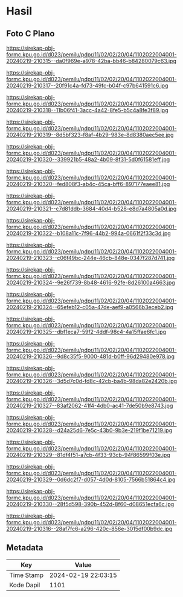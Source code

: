 # Hasil

## Foto C Plano

https://sirekap-obj-formc.kpu.go.id/d023/pemilu/pdpr/11/02/02/20/04/1102022004001-20240219-210315--da0f969e-a978-42ba-bb46-b84280079c63.jpg

https://sirekap-obj-formc.kpu.go.id/d023/pemilu/pdpr/11/02/02/20/04/1102022004001-20240219-210317--20f91c4a-fd73-49fc-b04f-c97b641591c6.jpg

https://sirekap-obj-formc.kpu.go.id/d023/pemilu/pdpr/11/02/02/20/04/1102022004001-20240219-210318--11b06f41-3acc-4a42-8fe5-b5c4a8fe3f89.jpg

https://sirekap-obj-formc.kpu.go.id/d023/pemilu/pdpr/11/02/02/20/04/1102022004001-20240219-210319--8d5bf323-f8af-4b29-983e-8d8380aec5ee.jpg

https://sirekap-obj-formc.kpu.go.id/d023/pemilu/pdpr/11/02/02/20/04/1102022004001-20240219-210320--339921b5-48a2-4b09-8f31-5d0f61581eff.jpg

https://sirekap-obj-formc.kpu.go.id/d023/pemilu/pdpr/11/02/02/20/04/1102022004001-20240219-210320--fed808f3-ab4c-45ca-bff6-897177eaee81.jpg

https://sirekap-obj-formc.kpu.go.id/d023/pemilu/pdpr/11/02/02/20/04/1102022004001-20240219-210321--c7d81ddb-3684-40d4-b528-e8d7a4805a0d.jpg

https://sirekap-obj-formc.kpu.go.id/d023/pemilu/pdpr/11/02/02/20/04/1102022004001-20240219-210322--b108a11c-7f96-44b2-994a-0661f2f33c3d.jpg

https://sirekap-obj-formc.kpu.go.id/d023/pemilu/pdpr/11/02/02/20/04/1102022004001-20240219-210323--c06f49bc-244e-46cb-848e-0347f287d741.jpg

https://sirekap-obj-formc.kpu.go.id/d023/pemilu/pdpr/11/02/02/20/04/1102022004001-20240219-210324--9e26f739-8b48-4616-92fe-8d26100a4663.jpg

https://sirekap-obj-formc.kpu.go.id/d023/pemilu/pdpr/11/02/02/20/04/1102022004001-20240219-210324--65efeb12-c05a-47de-aef9-a0566b3eceb2.jpg

https://sirekap-obj-formc.kpu.go.id/d023/pemilu/pdpr/11/02/02/20/04/1102022004001-20240219-210325--dbf1eca7-59f2-4ddf-98c4-4a15ffae6fc1.jpg

https://sirekap-obj-formc.kpu.go.id/d023/pemilu/pdpr/11/02/02/20/04/1102022004001-20240219-210326--9d8c35f5-9000-481d-b0ff-96d29480e978.jpg

https://sirekap-obj-formc.kpu.go.id/d023/pemilu/pdpr/11/02/02/20/04/1102022004001-20240219-210326--3d5d7c0d-fd8c-42cb-ba4b-98da82e2420b.jpg

https://sirekap-obj-formc.kpu.go.id/d023/pemilu/pdpr/11/02/02/20/04/1102022004001-20240219-210327--83af2062-41f4-4db0-ac41-7de50b9e8743.jpg

https://sirekap-obj-formc.kpu.go.id/d023/pemilu/pdpr/11/02/02/20/04/1102022004001-20240219-210328--d24a25d6-7e5c-43b0-9b3e-219f1be71219.jpg

https://sirekap-obj-formc.kpu.go.id/d023/pemilu/pdpr/11/02/02/20/04/1102022004001-20240219-210329--81df4f51-a7cb-4f33-93cb-94f86599f03e.jpg

https://sirekap-obj-formc.kpu.go.id/d023/pemilu/pdpr/11/02/02/20/04/1102022004001-20240219-210329--0d6dc2f7-d057-4d0d-8105-7566b51864c4.jpg

https://sirekap-obj-formc.kpu.go.id/d023/pemilu/pdpr/11/02/02/20/04/1102022004001-20240219-210330--28f5d598-390b-452d-8f60-d08651ecfa6c.jpg

https://sirekap-obj-formc.kpu.go.id/d023/pemilu/pdpr/11/02/02/20/04/1102022004001-20240219-210316--28af7fc6-a296-420c-856e-3015df00b9dc.jpg


## Metadata

| Key        | Value               |
| ---------- | ------------------- |
| Time Stamp | 2024-02-19 22:03:15 |
| Kode Dapil | 1101                |



